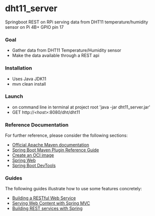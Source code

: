 # dht11_server
Springboot REST on RPi serving data from DHT11 temperature/humidity sensor on Pi 4B+ GPIO pin 17

### Goal
* Gather data from DHT11 Temperature/Humidity sensor
* Make the data available through a REST api

### Installation
* Uses Java JDK11
* mvn clean install
### Launch
* on command line in terminal at project root 'java -jar dht11_server.jar'
* GET http://*\<host\>*:8080/dht/dht11
### Reference Documentation

For further reference, please consider the following sections:

* [Official Apache Maven documentation](https://maven.apache.org/guides/index.html)
* [Spring Boot Maven Plugin Reference Guide](https://docs.spring.io/spring-boot/docs/2.5.4/maven-plugin/reference/html/)
* [Create an OCI image](https://docs.spring.io/spring-boot/docs/2.5.4/maven-plugin/reference/html/#build-image)
* [Spring Web](https://docs.spring.io/spring-boot/docs/2.5.4/reference/htmlsingle/#boot-features-developing-web-applications)
* [Spring Boot DevTools](https://docs.spring.io/spring-boot/docs/2.5.4/reference/htmlsingle/#using-boot-devtools)

### Guides

The following guides illustrate how to use some features concretely:

* [Building a RESTful Web Service](https://spring.io/guides/gs/rest-service/)
* [Serving Web Content with Spring MVC](https://spring.io/guides/gs/serving-web-content/)
* [Building REST services with Spring](https://spring.io/guides/tutorials/bookmarks/)

